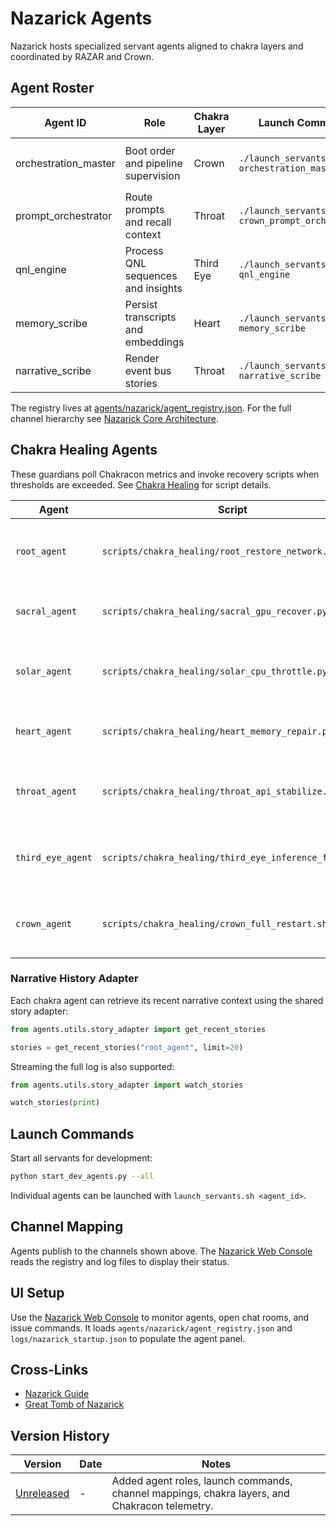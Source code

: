 # Nazarick Agents

Nazarick hosts specialized servant agents aligned to chakra layers and coordinated by RAZAR and Crown.

## Agent Roster

| Agent ID | Role | Chakra Layer | Launch Command | Channel | Chakracon Telemetry |
| --- | --- | --- | --- | --- | --- |
| orchestration_master | Boot order and pipeline supervision | Crown | `./launch_servants.sh orchestration_master` | `#throne-room` | Prometheus `chakra_energy{chakra="crown"}` → `crown_overload` → notify `#throne-room` |
| prompt_orchestrator | Route prompts and recall context | Throat | `./launch_servants.sh crown_prompt_orchestrator` | `#signal-hall` | Prometheus `chakra_energy{chakra="throat"}` → `signal_hall_blockage` → page orchestration_master |
| qnl_engine | Process QNL sequences and insights | Third Eye | `./launch_servants.sh qnl_engine` | `#insight-observatory` | Prometheus `chakra_energy{chakra="third_eye"}` → `insight_drought` → route to `#throne-room` |
| memory_scribe | Persist transcripts and embeddings | Heart | `./launch_servants.sh memory_scribe` | `#memory-vault` | Prometheus `chakra_energy{chakra="heart"}` → `memory_backlog` → alert prompt_orchestrator |
| narrative_scribe | Render event bus stories | Throat | `./launch_servants.sh narrative_scribe` | `#story-forge` | Prometheus `narrative_rate` → `narrative_lag` → escalate to memory_scribe |

The registry lives at [agents/nazarick/agent_registry.json](../agents/nazarick/agent_registry.json). For the full channel hierarchy see [Nazarick Core Architecture](../agents/nazarick/nazarick_core_architecture.md).

## Chakra Healing Agents

These guardians poll Chakracon metrics and invoke recovery scripts when thresholds are exceeded. See [Chakra Healing](chakra_healing.md) for script details.

| Agent | Script | Action |
| --- | --- | --- |
| `root_agent` | `scripts/chakra_healing/root_restore_network.sh` | Restart network interface or reduce disk I/O |
| `sacral_agent` | `scripts/chakra_healing/sacral_gpu_recover.py` | Reset GPU VRAM or pause GPU tasks |
| `solar_agent` | `scripts/chakra_healing/solar_cpu_throttle.py` | Cap runaway CPU processes via cgroups |
| `heart_agent` | `scripts/chakra_healing/heart_memory_repair.py` | Compact or purge memory layers |
| `throat_agent` | `scripts/chakra_healing/throat_api_stabilize.sh` | Adjust rate limits or restart gateway services |
| `third_eye_agent` | `scripts/chakra_healing/third_eye_inference_flush.py` | Clear model queue and hot-reload model |
| `crown_agent` | `scripts/chakra_healing/crown_full_restart.sh` | Orchestrate system reboot and operator notification |


### Narrative History Adapter

Each chakra agent can retrieve its recent narrative context using the shared
story adapter:

```python
from agents.utils.story_adapter import get_recent_stories

stories = get_recent_stories("root_agent", limit=20)
```

Streaming the full log is also supported:

```python
from agents.utils.story_adapter import watch_stories

watch_stories(print)
```


## Launch Commands

Start all servants for development:

```bash
python start_dev_agents.py --all
```

Individual agents can be launched with `launch_servants.sh <agent_id>`.

## Channel Mapping

Agents publish to the channels shown above. The [Nazarick Web Console](nazarick_web_console.md) reads the registry and log files to display their status.

## UI Setup

Use the [Nazarick Web Console](nazarick_web_console.md) to monitor agents, open chat rooms, and issue commands. It loads `agents/nazarick/agent_registry.json` and `logs/nazarick_startup.json` to populate the agent panel.

## Cross-Links

- [Nazarick Guide](Nazarick_GUIDE.md)
- [Great Tomb of Nazarick](great_tomb_of_nazarick.md)

## Version History

| Version | Date | Notes |
| --- | --- | --- |
| [Unreleased](../CHANGELOG.md#documentation-audit) | - | Added agent roles, launch commands, channel mappings, chakra layers, and Chakracon telemetry. |

